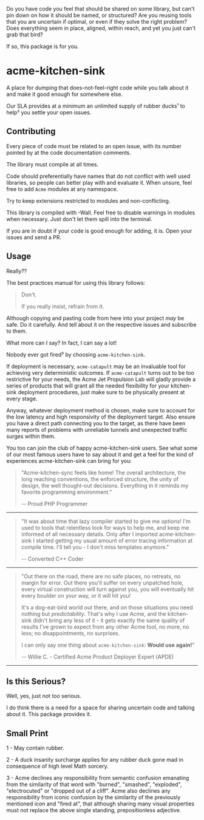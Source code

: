 Do you have code you feel that should be shared on some library, but
can't pin down on how it should be named, or structured? Are you
reusing tools that you are uncertain if optimal, or even if they solve
the right problem? Does everything seem in place, aligned, within
reach, and yet you just can't grab that bird?

If so, this package is for you.

# acme-kitchen-sink

A place for dumping that does-not-feel-right code while you talk about it and
make it good enough for somewhere else.

Our SLA provides at a minimum an unlimited supply of rubber ducks¹ to
help² you settle your open issues.

## Contributing

Every piece of code must be related to an open issue, with its number
pointed by at the code documentation comments.

The library must compile at all times.

Code should preferentially have names that do not conflict with well
used libraries, so people can better play with and evaluate it. When
unsure, feel free to add `Acme` modules at any namespace.

Try to keep extensions restricted to modules and non-conflicting.

This library is compiled with -Wall. Feel free to disable warnings in
modules when necessary. Just don't let them spill into the terminal.

If you are in doubt if your code is good enough for adding, it
is. Open your issues and send a PR.

## Usage

Really??

The best practices manual for using this library follows:

> Don't.
>
> If you really insist, refrain from it.

Although copying and pasting code from here into your project *may* be
safe. Do it carefully. And tell about it on the respective issues and
subscribe to them.

What more can I say? In fact, I can say a lot!

Nobody ever got fired³ by choosing `acme-kitchen-sink`.

If deployment is necessary, `acme-catapult` may be an invaluable tool
for achieving very deterministic outcomes. If `acme-catapult` turns
out to be too restrictive for your needs, the Acme Jet Propulsion Lab
will gladly provide a series of products that will grant all the
needed flexibility for your kitchen-sink deployment procedures, just
make sure to be physically present at every stage.

Anyway, whatever deployment method is chosen, make sure to account for
the low latency and high responsivity of the deployment target. Also
ensure you have a direct path connecting you to the target, as there
have been many reports of problems with unreliable tunnels and
unexpected traffic surges within them.

You too can join the club of happy acme-kitchen-sink users. See what
some of our most famous users have to say about it and get a feel for
the kind of experiences acme-kitchen-sink can bring for you:

> "Acme-kitchen-sync feels like home! The overall architecture, the
> long reaching conventions, the enforced structure, the unity of
> design, the well thought-out decisions. Everything in it reminds my
> favorite programming environment."
>
> -- Proud PHP Programmer

---

>  "It was about time that lazy compiler started to give me *options*!
>  I'm used to tools that relentless look for ways to help me, and
>  keep me informed of all necessary details. Only after I imported
>  acme-kitchen-sink I started getting my usual amount of error
>  tracing information at compile time. I'll tell you - I don't miss
>  templates anymore."
>
> -- Converted C++ Coder

---

> "Out there on the road, there are no safe places, no retreats, no
> margin for error. Out there you'll suffer on every unpatched hole,
> every virtual construction will turn against you, you will
> eventually hit every boulder on your way, or it will hit you!
>
> It's a dog-eat-bird world out there, and on those situations you
> need nothing but *predictability*. That's why I use Acme, and the
> kitchen-sink didn't bring any less of it - it gets exactly the same
> quality of results I've grown to expect from any other Acme tool, no
> more, no less; no disappointments, no surprises.
>
> I can only say one thing about `acme-kitchen-sink`: __Would use again!__"
>  
> -- Willie C. - Certified Acme Product Deployer Expert (APDE)

----

## Is this Serious?

Well, yes, just not too serious.

I do think there is a need for a space for sharing uncertain code and
talking about it. This package provides it.

## Small Print

1 - May contain rubber.

2 - A duck insanity surcharge applies for any rubber duck gone mad in
consequence of high level Math sorcery.

3 - Acme declines any responsibility from semantic confusion emanating
from the similarity of that word with "burned", "smashed", "exploded",
"electrocuted" or "dropped out of a cliff". Acme also declines any
responsibility from iconic confusion by the similarity of the
previously mentioned icon and "fired at", that although sharing many
visual properties must not replace the above single standing,
prepositionless adjective.
